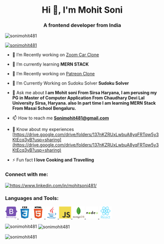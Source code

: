 <h1 align="center">Hi 👋, I'm Mohit Soni</h1>
<h3 align="center">A frontend developer from India</h3>

<p align="left"> <img src="https://komarev.com/ghpvc/?username=sonimohit481&label=Profile%20views&color=0e75b6&style=flat" alt="sonimohit481" /> </p>

<p align="left"> <a href="https://github.com/ryo-ma/github-profile-trophy"><img src="https://github-profile-trophy.vercel.app/?username=sonimohit481" alt="sonimohit481" /></a> </p>

- 🔭 I’m Recently working on [Zoom Car Clone](https://github.com/rahul-6472/zoomcar.in)

- 🌱 I’m currently learning **MERN STACK**

- 👯 I’m Recently working on [Patreon Clone](https://github.com/shiwam-C114/patreon-clone)

- 🤝 I’m Currently Working on Sudoku Solver **Sudoku Solver**

- 💬 Ask me about **I am Mohit soni From Sirsa Haryana, I am perusing my PG in Master of Computer Application From Chaudhary Devi Lal University Sirsa, Haryana. also In part time I am learning MERN Stack From Masai School Bengaluru.**

- 📫 How to reach me **Sonimohit481@gmail.com**

- 📄 Know about my experiences [https://drive.google.com/drive/folders/137nKZRUxLwbuA8yqFRTqw5y3KtEcq3yB?usp=sharing](https://drive.google.com/drive/folders/137nKZRUxLwbuA8yqFRTqw5y3KtEcq3yB?usp=sharing)

- ⚡ Fun fact **I love Cooking and Travelling**

<h3 align="left">Connect with me:</h3>
<p align="left">
<a href="https://linkedin.com/in/https://www.linkedin.com/in/mohitsoni481/" target="blank"><img align="center" src="https://raw.githubusercontent.com/rahuldkjain/github-profile-readme-generator/master/src/images/icons/Social/linked-in-alt.svg" alt="https://www.linkedin.com/in/mohitsoni481/" height="30" width="40" /></a>
</p>

<h3 align="left">Languages and Tools:</h3>
<p align="left"> <a href="https://getbootstrap.com" target="_blank" rel="noreferrer"> <img src="https://raw.githubusercontent.com/devicons/devicon/master/icons/bootstrap/bootstrap-plain-wordmark.svg" alt="bootstrap" width="40" height="40"/> </a> <a href="https://www.w3schools.com/css/" target="_blank" rel="noreferrer"> <img src="https://raw.githubusercontent.com/devicons/devicon/master/icons/css3/css3-original-wordmark.svg" alt="css3" width="40" height="40"/> </a> <a href="https://www.w3.org/html/" target="_blank" rel="noreferrer"> <img src="https://raw.githubusercontent.com/devicons/devicon/master/icons/html5/html5-original-wordmark.svg" alt="html5" width="40" height="40"/> </a> <a href="https://www.java.com" target="_blank" rel="noreferrer"> <img src="https://raw.githubusercontent.com/devicons/devicon/master/icons/java/java-original.svg" alt="java" width="40" height="40"/> </a> <a href="https://developer.mozilla.org/en-US/docs/Web/JavaScript" target="_blank" rel="noreferrer"> <img src="https://raw.githubusercontent.com/devicons/devicon/master/icons/javascript/javascript-original.svg" alt="javascript" width="40" height="40"/> </a> <a href="https://www.mongodb.com/" target="_blank" rel="noreferrer"> <img src="https://raw.githubusercontent.com/devicons/devicon/master/icons/mongodb/mongodb-original-wordmark.svg" alt="mongodb" width="40" height="40"/> </a> <a href="https://nodejs.org" target="_blank" rel="noreferrer"> <img src="https://raw.githubusercontent.com/devicons/devicon/master/icons/nodejs/nodejs-original-wordmark.svg" alt="nodejs" width="40" height="40"/> </a> <a href="https://reactjs.org/" target="_blank" rel="noreferrer"> <img src="https://raw.githubusercontent.com/devicons/devicon/master/icons/react/react-original-wordmark.svg" alt="react" width="40" height="40"/> </a> </p>

<p><img align="left" src="https://github-readme-stats.vercel.app/api/top-langs?username=sonimohit481&show_icons=true&locale=en&layout=compact" alt="sonimohit481" /></p>

<p>&nbsp;<img align="center" src="https://github-readme-stats.vercel.app/api?username=sonimohit481&show_icons=true&locale=en" alt="sonimohit481" /></p>

<p><img align="center" src="https://github-readme-streak-stats.herokuapp.com/?user=sonimohit481&" alt="sonimohit481" /></p>
